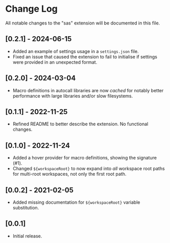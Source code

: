 # Change Log

All notable changes to the "sas" extension will be documented in this file.

## [0.2.1] - 2024-06-15

- Added an example of settings usage in a `settings.json` file.
- Fixed an issue that caused the extension to fail to initialise if settings
  were provided in an unexpected format.

## [0.2.0] - 2024-03-04

- Macro definitions in autocall libraries are now _cached_ for notably better
  performance with large libraries and/or slow filesystems.

## [0.1.1] - 2022-11-25

- Refined README to better describe the extension. No functional changes.

## [0.1.0] - 2022-11-24

- Added a hover provider for macro definitions, showing the signature (#1).
- Changed `${workspaceRoot}` to now expand into _all_ workspace root paths for multi-root workspaces, not only the first root path.

## [0.0.2] - 2021-02-05

- Added missing documentation for `${workspaceRoot}` variable substitution.

## [0.0.1]

- Initial release.
